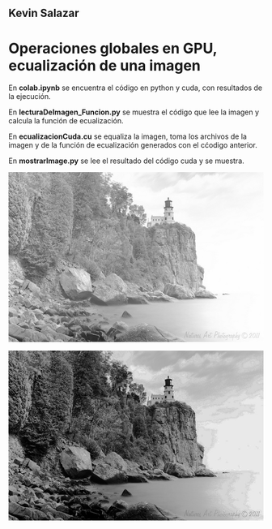 ## Kevin Salazar

# Operaciones globales en GPU, ecualización de una imagen

En **colab.ipynb** se encuentra el código en python y cuda, con resultados de la ejecución.

En **lecturaDeImagen_Funcion.py** se muestra el código que lee la imagen y calcula la función de ecualización.

En **ecualizacionCuda.cu** se equaliza la imagen, toma los archivos de la imagen y de la función de ecualización generados con el cćodigo anterior.

En **mostrarImage.py** se lee el resultado del código cuda y se muestra.

![](https://raw.githubusercontent.com/FranklinCncr/TopicosEnComputacionGraficaGrupo/master/4%20Operaciones%20globales%20en%20GPU/Ecualizacion%20de%20una%20imagen/resultados/img.jpg)

![](https://raw.githubusercontent.com/FranklinCncr/TopicosEnComputacionGraficaGrupo/master/4%20Operaciones%20globales%20en%20GPU/Ecualizacion%20de%20una%20imagen/resultados/imgEcualizada.jpg)
